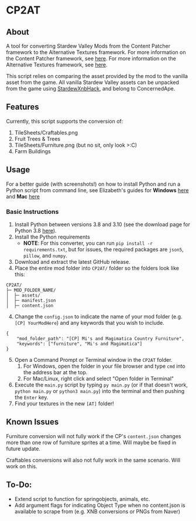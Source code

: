 # CP2AT
## About
A tool for converting Stardew Valley Mods from the Content Patcher framework to the Alternative Textures framework. For more information on the Content Patcher framework, see [here](https://github.com/Pathoschild/StardewMods/tree/develop/ContentPatcher/docs). For more information on the Alternative Textures framework, see [here](https://github.com/Floogen/AlternativeTextures/wiki/).

This script relies on comparing the asset provided by the mod to the vanilla asset from the game. All vanilla Stardew Valley assets can be unpacked from the game using [StardewXnbHack](https://github.com/Pathoschild/StardewXnbHack#readme), and belong to ConcernedApe.

## Features
Currently, this script supports the conversion of:
1. TileSheets/Craftables.png
2. Fruit Trees & Trees
3. TileSheets/Furniture.png (but no sit, only look >:C)
4. Farm Buildings

## Usage
For a better guide (with screenshots!) on how to install Python and run a Python script from command line, see Elizabeth's guides for **Windows** [here](https://github.com/elizabethcd/FurnitureConverter/blob/main/docs/Windows_guide.md#windows-detailed-pictorial-install-guide) and **Mac** [here](https://github.com/elizabethcd/FurnitureConverter/blob/main/docs/Mac_guide.md#mac-detailed-pictorial-install-guide)

### Basic Instructions
1. Install Python between versions 3.8 and 3.10 (see the download page for Python 3.8 [here](https://www.python.org/downloads/release/python-380/)).
2. Install the Python requirements
    * **NOTE**: For this converter, you can run `pip install -r requirements.txt`, but for issues, the required packages are `json5`, `pillow`, and `numpy`.
3. Download and extract the latest GitHub release.
4. Place the entire mod folder into `CP2AT/` folder so the folders look like this:
```
CP2AT/
├─ MOD_FOLDER_NAME/
│  ├─ assets/
│  ├─ manifest.json
│  ├─ content.json
```
4. Change the `config.json` to indicate the name of your mod folder (e.g. `[CP] YourModHere`) and any keywords that you wish to include.
```
{
    "mod_folder_path": "[CP] Mi's and Magimatica Country Furniture",
    "keywords": ["furniture", "Mi's and Magimatica"] 
}
```
5. Open a Command Prompt or Terminal window in the `CP2AT` folder.
    1. For Windows, open the folder in your file browser and type `cmd` into the address bar at the top.
    2. For Mac/Linux, right click and select "Open folder in Terminal"
6. Execute the `main.py` script by typing `py main.py` (or if that doesn't work, `python main.py` or `python3 main.py`) into the terminal and then pushing the `Enter` key.
7. Find your textures in the new `[AT]` folder!

## Known Issues
Furniture conversion will not fully work if the CP's `content.json` changes more than one row of furniture sprites at a time. Will maybe be fixed in future update.

Craftables conversions will also not fully work in the same scenario. Will work on this.

## To-Do:
* Extend script to function for springobjects, animals, etc.
* Add argument flags for indicating Object Type when no content.json is available to scrape from (e.g. XNB conversions or PNGs from Naver)
